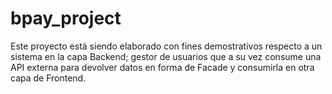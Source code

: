 # bpay_project
Este proyecto está siendo elaborado con fines demostrativos respecto a un sistema en la capa Backend; gestor de usuarios que a su vez consume una API externa para devolver datos en forma de Facade y consumirla en otra capa de Frontend.

